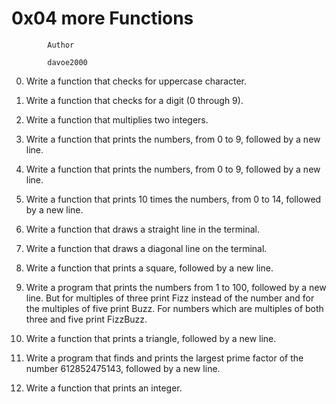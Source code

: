 #			0x04 more Functions


			Author

			davoe2000

0.  Write a function that checks for uppercase character.

1.  Write a function that checks for a digit (0 through 9).

2.  Write a function that multiplies two integers.

3.  Write a function that prints the numbers, from 0 to 9, followed by a new line.

4.  Write a function that prints the numbers, from 0 to 9, followed by a new line.

5.  Write a function that prints 10 times the numbers, from 0 to 14, followed by a new line.

6.  Write a function that draws a straight line in the terminal.

7.  Write a function that draws a diagonal line on the terminal.

8.  Write a function that prints a square, followed by a new line.

9.  Write a program that prints the numbers from 1 to 100, followed by a new line. But for multiples of three print Fizz instead of the number and for the multiples of five print Buzz. For numbers which are multiples of both three and five print FizzBuzz.

10.  Write a function that prints a triangle, followed by a new line.

11. Write a program that finds and prints the largest prime factor of the number 612852475143, followed by a new line.

12. Write a function that prints an integer.
